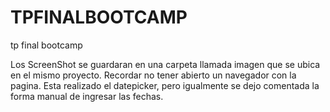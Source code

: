 # TPFINALBOOTCAMP
tp final bootcamp

Los ScreenShot se guardaran en una carpeta llamada imagen que se ubica en el mismo proyecto.
Recordar no tener abierto un navegador con la pagina.
Esta realizado el datepicker, pero igualmente se dejo comentada la forma manual de ingresar las fechas.
